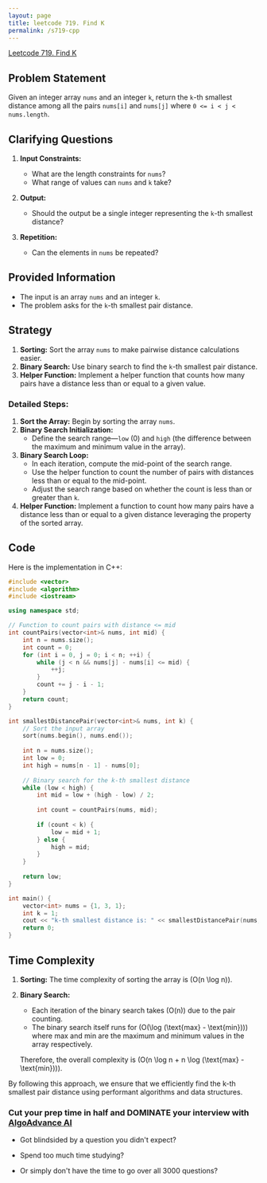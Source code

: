 ```yaml
---
layout: page
title: leetcode 719. Find K
permalink: /s719-cpp
---
```

[Leetcode 719. Find K](https://algoadvance.github.io/algoadvance/l719)
## Problem Statement

Given an integer array `nums` and an integer `k`, return the `k`-th smallest distance among all the pairs `nums[i]` and `nums[j]` where `0 <= i < j < nums.length`.

## Clarifying Questions

1. **Input Constraints:**
   - What are the length constraints for `nums`?
   - What range of values can `nums` and `k` take?

2. **Output:**
   - Should the output be a single integer representing the `k`-th smallest distance?

3. **Repetition:**
   - Can the elements in `nums` be repeated?
   
## Provided Information
- The input is an array `nums` and an integer `k`.
- The problem asks for the `k`-th smallest pair distance.

## Strategy

1. **Sorting:** Sort the array `nums` to make pairwise distance calculations easier.
2. **Binary Search:** Use binary search to find the `k`-th smallest pair distance.
3. **Helper Function:** Implement a helper function that counts how many pairs have a distance less than or equal to a given value.

### Detailed Steps:

1. **Sort the Array:** Begin by sorting the array `nums`.
2. **Binary Search Initialization:**
   - Define the search range—`low` (0) and `high` (the difference between the maximum and minimum value in the array).
3. **Binary Search Loop:**
   - In each iteration, compute the mid-point of the search range.
   - Use the helper function to count the number of pairs with distances less than or equal to the mid-point.
   - Adjust the search range based on whether the count is less than or greater than `k`.
4. **Helper Function:** Implement a function to count how many pairs have a distance less than or equal to a given distance leveraging the property of the sorted array.

## Code

Here is the implementation in C++:

```cpp
#include <vector>
#include <algorithm>
#include <iostream>

using namespace std;

// Function to count pairs with distance <= mid
int countPairs(vector<int>& nums, int mid) {
    int n = nums.size();
    int count = 0;
    for (int i = 0, j = 0; i < n; ++i) {
        while (j < n && nums[j] - nums[i] <= mid) {
            ++j;
        }
        count += j - i - 1;
    }
    return count;
}

int smallestDistancePair(vector<int>& nums, int k) {
    // Sort the input array
    sort(nums.begin(), nums.end());
    
    int n = nums.size();
    int low = 0;
    int high = nums[n - 1] - nums[0];
    
    // Binary search for the k-th smallest distance
    while (low < high) {
        int mid = low + (high - low) / 2;
        
        int count = countPairs(nums, mid);
        
        if (count < k) {
            low = mid + 1;
        } else {
            high = mid;
        }
    }
    
    return low;
}

int main() {
    vector<int> nums = {1, 3, 1};
    int k = 1;
    cout << "k-th smallest distance is: " << smallestDistancePair(nums, k) << endl;
    return 0;
}
```

## Time Complexity

1. **Sorting:** The time complexity of sorting the array is \(O(n \log n)\).
2. **Binary Search:**
   - Each iteration of the binary search takes \(O(n)\) due to the pair counting.
   - The binary search itself runs for \(O(\log (\text{max} - \text{min}))\) where max and min are the maximum and minimum values in the array respectively.
   
   Therefore, the overall complexity is \(O(n \log n + n \log (\text{max} - \text{min}))\).

By following this approach, we ensure that we efficiently find the k-th smallest pair distance using performant algorithms and data structures.


### Cut your prep time in half and DOMINATE your interview with [AlgoAdvance AI](https://algoAdvance.com)

- Got blindsided by a question you didn't expect?

- Spend too much time studying?

- Or simply don't have the time to go over all 3000 questions?

